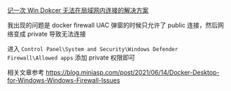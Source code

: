 [记一次 Win Dokcer 无法在局域网内连接的解决方案](https://github.com/bxb100/blog/issues/18)

我出现的问题是 docker firewall UAC 弹窗的时候只允许了 public 连接，然后网络变成 private 导致无法连接

进入 `Control Panel\System and Security\Windows Defender Firewall\Allowed apps` 添加 private 权限即可

相关文章参考
https://blog.miniasp.com/post/2021/06/14/Docker-Desktop-for-Windows-Windows-Firewall-Issues